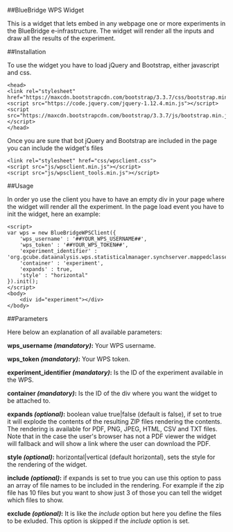 ##BlueBridge WPS Widget

This is a widget that lets embed in any webpage one or more experiments in the BlueBridge e-infrastructure.
The widget will render all the inputs and draw all the results of the experiment.

##Installation

To use the widget you have to load jQuery and Bootstrap, either javascript and css.

```
<head>
<link rel="stylesheet" href="https://maxcdn.bootstrapcdn.com/bootstrap/3.3.7/css/bootstrap.min.css">
<script src="https://code.jquery.com/jquery-1.12.4.min.js"></script>
<script src="https://maxcdn.bootstrapcdn.com/bootstrap/3.3.7/js/bootstrap.min.js"></script>
</head>
```

Once you are sure that bot jQuery and Bootstrap are included in the page you can include the widget's files

```
<link rel="stylesheet" href="css/wpsclient.css">
<script src="js/wpsclient.min.js"></script>
<script src="js/wpsclient_tools.min.js"></script>
```

##Usage

In order yo use the client you have to have an empty div in your page where the widget will render all the experiment.
In the page load event you have to init the widget, here an example:

```
<script>
var wps = new BlueBridgeWPSClient({
	'wps_username' : '##YOUR_WPS_USERNAME##', 
	'wps_token' : '##YOUR_WPS_TOKEN##',
	'experiment_identifier' : 'org.gcube.dataanalysis.wps.statisticalmanager.synchserver.mappedclasses.transducerers.CCAMLR_EXPORTER_TOOL',
	'container' : 'experiment',
	'expands' : true,
	'style' : "horizontal"
}).init();
</script>
<body>
	<div id="experiment"></div>
</body>
```

##Parameters

Here below an explanation of all available parameters:

**wps_username *(mandatory)*:**
Your WPS username.

**wps_token *(mandatory)*:**
Your WPS token.

**experiment_identifier *(mandatory)*:**
Is the ID of the experiment available in the WPS.

**container *(mandatory)*:**
Is the ID of the div where you want the widget to be attached to.

**expands *(optional)*:**
boolean value true|false (default is false), if set to true it will explode the contents of the resulting ZIP files rendering the contents. The rendering is available for PDF, PNG, JPEG, HTML, CSV and TXT files. Note that in the case the user's browser has not a PDF viewer the widget will fallback and will show a link where the user can download the PDF.

**style *(optional)*:**
horizontal|vertical (default horizontal), sets the style for the rendering of the widget.

**include *(optional)*:**
if expands is set to true you can use this option to pass an array of file names to be included in the rendering. For example if the zip file has 10 files but you want to show just 3 of those you can tell the widget which files to show.

**exclude *(optional)*:**
It is like the *include* option but here you define the files to be exluded. This option is skipped if the *include* option is set.
